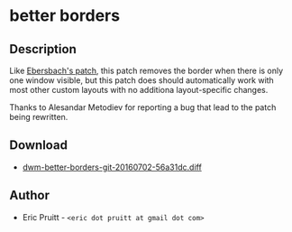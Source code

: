 better borders
==============

Description
-----------

Like [Ebersbach's patch](http://dwm.suckless.org/patches/noborder), this patch
removes the border when there is only one window visible, but this patch does
should automatically work with most other custom layouts with no additiona
layout-specific changes.

Thanks to Alesandar Metodiev for reporting a bug that lead to the patch being
rewritten.

Download
--------

 * [dwm-better-borders-git-20160702-56a31dc.diff](dwm-better-borders-git-20160702-56a31dc.diff)

Author
------
 * Eric Pruitt - `<eric dot pruitt at gmail dot com>`
